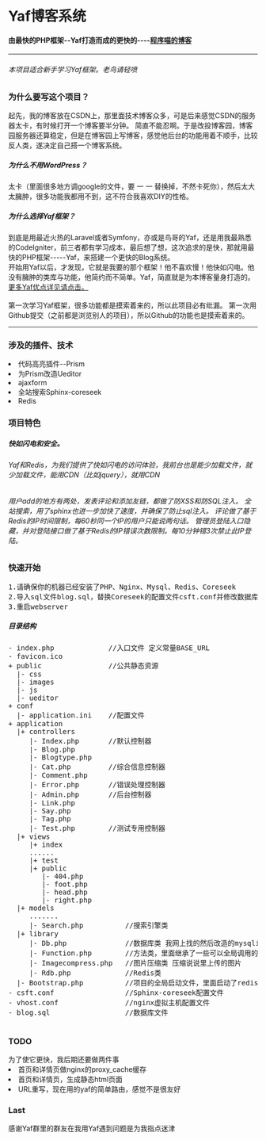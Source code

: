 <h1>Yaf博客系统</h1>
<h4>由最快的PHP框架--Yaf打造而成的更快的----<a target="_blank" href="http://www.programcat.com">程序喵的博客</a></h4> 
<hr>
<h6>本项目适合新手学习Yaf框架。老鸟请轻喷</h6>
<h3>为什么要写这个项目？</h3>
起先，我的博客放在CSDN上，那里面技术博客众多，可是后来感觉CSDN的服务器太卡，有时候打开一个博客要半分钟。
简直不能忍啊。于是改投博客园，博客园服务器还算稳定，但是在博客园上写博客，感觉他后台的功能用着不顺手，比较反人类，遂决定自己搭一个博客系统。
<h5>为什么不用WordPress？</h5>
太卡（里面很多地方调google的文件，要 一 一 替换掉，不然卡死你），然后太大太臃肿，很多功能我都用不到，这不符合我喜欢DIY的性格。
<h5>为什么选择Yaf框架？</h5>
到底是用最近火热的Laravel或者Symfony，亦或是鸟哥的Yaf，还是用我最熟悉的CodeIgniter，前三者都有学习成本，最后想了想，这次追求的是快，那就用最快的PHP框架-----Yaf，来搭建一个更快的Blog系统。
<br>开始用Yaf以后，才发现，它就是我要的那个框架！他不喜欢慢！他快如闪电。他没有臃肿的类库与功能，他简约而不简单。Yaf，简直就是为本博客量身打造的。<a target="_blank" href="http://www.laruence.com/manual/yaf.advantages.html">更多Yaf优点详见请点击。</a>
<br><br>第一次学习Yaf框架，很多功能都是摸索着来的，所以此项目必有纰漏。
第一次用Github提交（之前都是浏览别人的项目），所以Github的功能也是摸索着来的。
<hr>
<h3>涉及的插件、技术</h3>
<li>代码高亮插件--Prism</li>
<li>为Prism改造Ueditor</li>
<li>ajaxform</li>
<li>全站搜索Sphinx-coreseek</li>
<li>Redis</li>

<h3>项目特色</h3>
<h5>快如闪电和安全。</h5>
<h6>Yaf和Redis，为我们提供了快如闪电的访问体验，我前台也是能少加载文件，就少加载文件，能用CDN（比如jquery），就用CDN</h6>
<h6>用户add的地方有两处，发表评论和添加友链，都做了防XSS和防SQL注入。
全站搜索，用了sphinx也进一步加快了速度，并确保了防止sql注入。
评论做了基于Redis的IP时间限制，每60秒同一个IP的用户只能说两句话。
管理员登陆入口隐藏，并对登陆接口做了基于Redis的IP错误次数限制。每10分钟错3次禁止此IP登陆。
</h6>

<h3>快速开始</h3>
<pre>
1.请确保你的机器已经安装了PHP、Nginx、Mysql、Redis、Coreseek
2.导入sql文件blog.sql，替换Coreseek的配置文件csft.conf并修改数据库配置，替换虚拟主机文件vhost.conf并修改配置，
3.重启webserver
</pre>
<h5>目录结构</h5>
<pre>
- index.php             //入口文件 定义常量BASE_URL
- favicon.ico
+ public                //公共静态资源
  |- css
  |- images      
  |- js
  |- ueditor   
+ conf
  |- application.ini    //配置文件
+ application
  |+ controllers
     |- Index.php       //默认控制器
     |- Blog.php        
     |- Blogtype.php    
     |- Cat.php         //综合信息控制器
     |- Comment.php     
     |- Error.php       //错误处理控制器
     |- Admin.php       //后台控制器
     |- Link.php        
     |- Say.php         
     |- Tag.php         
     |- Test.php        //测试专用控制器
  |+ views    
     |+ index   
     ...... 
     |+ test   
     |+ public 
        |- 404.php   
        |- foot.php   
        |- head.php   
        |- right.php   
  |+ models    
     .......
     |- Search.php          //搜索引擎类   
  |+ library    
     |- Db.php              //数据库类 我网上找的然后改造的mysqli  
     |- Function.php        //方法类，里面继承了一些可以全局调用的方法  
     |- Imagecompress.php   //图片压缩类 压缩说说里上传的图片 
     |- Rdb.php             //Redis类   
  |- Bootstrap.php          //项目的全局启动文件，里面启动了redis mysql 加载方法类
- csft.conf                 //Sphinx-coreseek配置文件
- vhost.conf                //nginx虚拟主机配置文件
- blog.sql                  //数据库文件

</pre>

<h3>TODO</h3>
为了使它更快，我后期还要做两件事
<li>首页和详情页做nginx的proxy_cache缓存</li>
<li>首页和详情页，生成静态html页面</li>
<li>URL重写，现在用的yaf的简单路由，感觉不是很友好</li>

<h3>Last</h3>
感谢Yaf群里的群友在我用Yaf遇到问题是为我指点迷津
